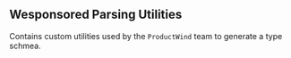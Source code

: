 ## Wesponsored Parsing Utilities
Contains custom utilities used by the `ProductWind` team to generate a type schmea.